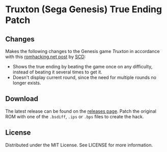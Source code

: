 # Truxton (Sega Genesis) True Ending Patch

## Changes
Makes the following changes to the Genesis game
*Truxton*
in accordance with this
[romhacking.net post](https://www.romhacking.net/forum/index.php?msg=448197)
by
[SCD](https://www.romhacking.net/forum/index.php?action=profile;u=14265):

* Shows the true ending by beating the game once on any difficulty, instead of beating it several times to get it.
* Doesn't display current round, since the need for multiple rounds no longer exists.

## Download
The latest release can be found on the
[releases page](https://github.com/lightbulb-sun/truxton-true-ending/releases).
Patch the original ROM with one of the `.bsdiff`, `.ips` or `.bps` files
to create the hack.

## License
Distributed under the MIT License. See LICENSE for more information.
